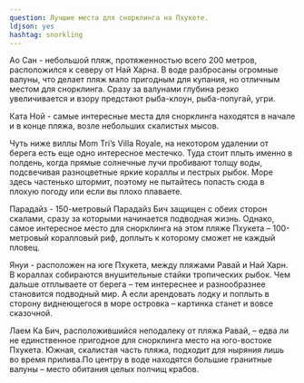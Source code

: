 ```yaml
---
question: Лучшие места для снорклинга на Пхукете.
ldjson: yes
hashtag: snorkling
---
```


Ао Сан - небольшой пляж, протяженностью всего 200 метров, расположился к северу от Най Харна. В воде разбросаны огромные валуны, что делает пляж мало пригодным для купания, но отличным местом для снорклинга. Сразу за валунами глубина резко увеличивается и взору предстают рыба-клоун, рыба-попугай, угри.

Ката Ной - самые интересные места для снорклинга находятся в начале и в конце пляжа, возле небольших скалистых мысов.

Чуть ниже виллы Mom Tri’s Villa Royale, на некотором удалении от берега есть еще одно интересное местечко. Туда стоит плыть именно в полдень, когда прямые солнечные лучи пробивают толщу воды, подсвечивая разноцветные яркие кораллы и пестрых рыбок. Море здесь частенько штормит, поэтому не пытайтесь попасть сюда в плохую погоду или если вы плохо плаваете.

Парадайз - 150-метровый Парадайз Бич защищен с обеих сторон скалами, сразу за которыми начинается подводная жизнь. Однако, самое интересное место для снорклинга на этом пляже Пхукета – 100-метровый коралловый риф, доплыть к которому сможет не каждый пловец.

Януи - расположен на юге Пхукета, между пляжами Равай и Най Харн. В кораллах собираются внушительные стайки тропических рыбок. Чем дальше отплываете от берега – тем интереснее и разнообразнее становится подводный мир. А если арендовать лодку и поплыть в сторону виднеющегося в море островка – картинка станет и вовсе сказочной.

Лаем Ка Бич, расположившийся неподалеку от пляжа Равай, – едва ли не единственное пригодное для снорклинга место на юго-востоке Пхукета. Южная, скалистая часть пляжа, подходит для ныряния лишь во время прилива.По центру в воде находятся большие гранитные валуны – место обитания целых полчищ крабов.
